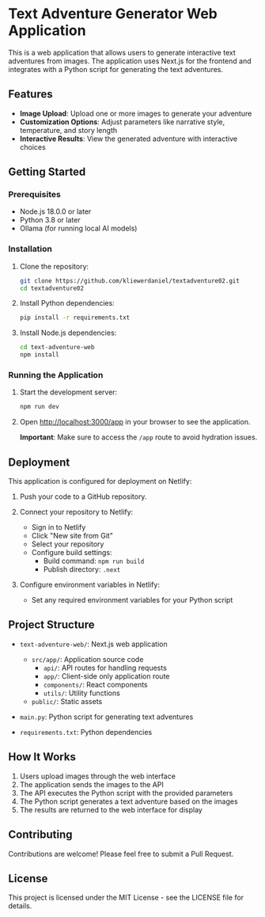 # Text Adventure Generator Web Application

This is a web application that allows users to generate interactive text adventures from images. The application uses Next.js for the frontend and integrates with a Python script for generating the text adventures.

## Features

- **Image Upload**: Upload one or more images to generate your adventure
- **Customization Options**: Adjust parameters like narrative style, temperature, and story length
- **Interactive Results**: View the generated adventure with interactive choices

## Getting Started

### Prerequisites

- Node.js 18.0.0 or later
- Python 3.8 or later
- Ollama (for running local AI models)

### Installation

1. Clone the repository:
   ```bash
   git clone https://github.com/kliewerdaniel/textadventure02.git
   cd textadventure02
   ```

2. Install Python dependencies:
   ```bash
   pip install -r requirements.txt
   ```

3. Install Node.js dependencies:
   ```bash
   cd text-adventure-web
   npm install
   ```

### Running the Application

1. Start the development server:
   ```bash
   npm run dev
   ```

2. Open [http://localhost:3000/app](http://localhost:3000/app) in your browser to see the application.

   **Important**: Make sure to access the `/app` route to avoid hydration issues.

## Deployment

This application is configured for deployment on Netlify:

1. Push your code to a GitHub repository.

2. Connect your repository to Netlify:
   - Sign in to Netlify
   - Click "New site from Git"
   - Select your repository
   - Configure build settings:
     - Build command: `npm run build`
     - Publish directory: `.next`

3. Configure environment variables in Netlify:
   - Set any required environment variables for your Python script

## Project Structure

- `text-adventure-web/`: Next.js web application
  - `src/app/`: Application source code
    - `api/`: API routes for handling requests
    - `app/`: Client-side only application route
    - `components/`: React components
    - `utils/`: Utility functions
  - `public/`: Static assets

- `main.py`: Python script for generating text adventures
- `requirements.txt`: Python dependencies

## How It Works

1. Users upload images through the web interface
2. The application sends the images to the API
3. The API executes the Python script with the provided parameters
4. The Python script generates a text adventure based on the images
5. The results are returned to the web interface for display

## Contributing

Contributions are welcome! Please feel free to submit a Pull Request.

## License

This project is licensed under the MIT License - see the LICENSE file for details.
